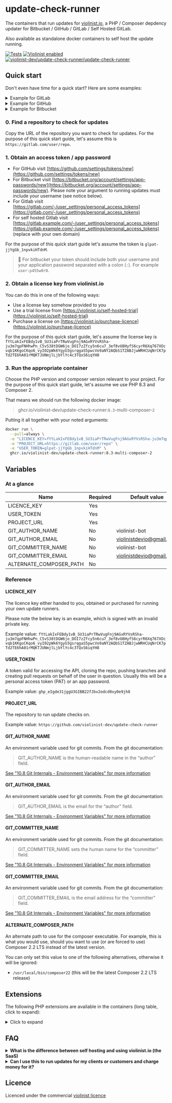 # update-check-runner

The containers that run updates for [violinist.io](https://violinist.io), a PHP / Composer depdency updater for Bitbucket / GitHub / GitLab / Self Hosted GitLab.

Also available as standalone docker containers to self host the update running.

[![Tests](https://github.com/violinist-dev/update-check-runner/actions/workflows/test.yml/badge.svg)](https://github.com/violinist-dev/update-check-runner/actions/workflows/test.yml)
[![Violinist enabled](https://img.shields.io/badge/violinist-enabled-brightgreen.svg)](https://violinist.io)
[![violinist-dev/update-check-runner/update-check-runner](https://img.shields.io/badge/dynamic/yaml?url=https%3A%2F%2Fraw.githubusercontent.com%2Feiriksm%2Fghcr-pulls%2Fmaster%2Fviolinist-dev-update-check-runner.yml&query=$.human&label=docker%20pulls)](https://github.com/violinist-dev/update-check-runner/pkgs/container/update-check-runner)

## Quick start

Don't even have time for a quick start? Here are some examples:

<details>
  <summary>Example for GitLab</summary>
  
```bash
docker run \
  --pull=always \
  -e "LICENCE_KEY=my_key" \
  -e "PROJECT_URL=https://gitlab.com/user/repo" \
  -e "USER_TOKEN=glpat-jjYgGb_1npvkiHTdnM" \
  ghcr.io/violinist-dev/update-check-runner:8.3-multi-composer-2
```
</details>

<details>
  <summary>Example for GitHub</summary>
  
```bash
docker run \
  --pull=always \
  -e "LICENCE_KEY=my_key" \
  -e "PROJECT_URL=https://github.com/user/repo" \
  -e "USER_TOKEN=ghp_jYgGb_1npvkiHTdnM" \
  ghcr.io/violinist-dev/update-check-runner:8.3-multi-composer-2
```
</details>

<details>
  <summary>Example for Bitbucket</summary>
  
```bash
docker run \
  --pull=always \
  -e "LICENCE_KEY=my_key" \
  -e "PROJECT_URL=https://bitbucket.org/org/project/repo" \
  -e "USER_TOKEN=myusername:app_p455w0rd" \
  ghcr.io/violinist-dev/update-check-runner:8.3-multi-composer-2
```
</details>

### 0. Find a repository to check for updates

Copy the URL of the repository you want to check for updates. For the purpose of this quick start guide, let's assume this is `https://gitlab.com/user/repo`.

### 1. Obtain an access token / app password

- For GitHub visit [https://github.com/settings/tokens/new](https://github.com/settings/tokens/new)
- For Bitbucket visit [https://bitbucket.org/account/settings/app-passwords/new](https://bitbucket.org/account/settings/app-passwords/new). Please note your argument to running updates must include your username (see notice below).
- For Gitlab visit [https://gitlab.com/-/user_settings/personal_access_tokens](https://gitlab.com/-/user_settings/personal_access_tokens)
- For self hosted Gitlab visit [https://gitlab.example.com/-/user_settings/personal_access_tokens](https://gitlab.example.com/-/user_settings/personal_access_tokens) (replace with your own domain)

For the purpose of this quick start guide let's assume the token is `glpat-jjYgGb_1npvkiHTdnM`.

> 🚨️ For bitbucket your token should include both your username and your application password separated with a colon (`:`). For example `user:p455w0r0`.

### 2. Obtain a license key from violinist.io

You can do this in one of the following ways:

- Use a license key somehow provided to you
- Use a trial license from [https://violinist.io/self-hosted-trial](https://violinist.io/self-hosted-trial)
- Purchase a license on [https://violinist.io/purchase-licence](https://violinist.io/purchase-licence)

For the purpose of this quick start guide, let's assume the license key is `fYtLakIxFEBdy1vB_SU3iaPrTRwVugFnj9AGxRYVsRSha-ju3m7qpFNHhwPn_C5vS38tDGW6jo_DOI7zZfcy5n6cu7_3ef8vU8HyfS6cyrR6Xq767XOcvqb1KKgoCKqo6_vyI02pWk6YgyU3gsrqgaS5pwcVo9aNY2AQbS1TZABJjwWRHCUqNrCK7pTd2TE6hA01rMQKTJUNmjlLjbYlYc4c3TQxS6iqYH8`

### 3. Run the appropriate container 

Choose the PHP version and composer version relevant to your project. For the purpose of this quick start guide, let's assume we use PHP 8.3 and Composer 2.

That means we should run the following docker image:

> ghcr.io/violinist-dev/update-check-runner:`8.3`-multi-composer-`2`

Putting it all together with your noted arguments:

```bash
docker run \
  --pull=always \
  -e "LICENCE_KEY=fYtLakIxFEBdy1vB_SU3iaPrTRwVugFnj9AGxRYVsRSha-ju3m7qpFNHhwPn_C5vS38tDGW6jo_DOI7zZfcy5n6cu7_3ef8vU8HyfS6cyrR6Xq767XOcvqb1KKgoCKqo6_vyI02pWk6YgyU3gsrqgaS5pwcVo9aNY2AQbS1TZABJjwWRHCUqNrCK7pTd2TE6hA01rMQKTJUNmjlLjbYlYc4c3TQxS6iqYH8" \
  -e "PROJECT_URL=https://gitlab.com/user/repo" \
  -e "USER_TOKEN=glpat-jjYgGb_1npvkiHTdnM" \
  ghcr.io/violinist-dev/update-check-runner:8.3-multi-composer-2
```

## Variables

### At a glance

| Name | Required | Default value |
| -- | -- | -- |
| LICENCE_KEY | Yes | |
| USER_TOKEN | Yes| |
| PROJECT_URL | Yes | |
| GIT_AUTHOR_NAME | No | violinist-bot |
| GIT_AUTHOR_EMAIL | No | violinistdevio@gmail.com |
| GIT_COMMITTER_NAME | No | violinist-bot |
| GIT_COMMITTER_EMAIL | No | violinistdevio@gmail.com |
| ALTERNATE_COMPOSER_PATH | No | |


### Reference

#### LICENCE_KEY 

The licence key either handed to you, obtained or purchased for running your own update runners.

Please note the below key is an example, which is signed with an invalid private key.

Example value: `fYtLakIxFEBdy1vB_SU3iaPrTRwVugFnj9AGxRYVsRSha-ju3m7qpFNHhwPn_C5vS38tDGW6jo_DOI7zZfcy5n6cu7_3ef8vU8HyfS6cyrR6Xq767XOcvqb1KKgoCKqo6_vyI02pWk6YgyU3gsrqgaS5pwcVo9aNY2AQbS1TZABJjwWRHCUqNrCK7pTd2TE6hA01rMQKTJUNmjlLjbYlYc4c3TQxS6iqYH8`

#### USER_TOKEN

A token valid for accessing the API, cloning the repo, pushing branches and creating pull requests on behalf of the user in question. Usually this will be a personal access token (PAT) or an app password.

Example value: `ghp_eIgde31jggU3GIBB22fJbv2odcd0xy0e9jh8`

#### PROJECT_URL

The repository to run update checks on.

Example value: `https://github.com/violinist-dev/update-check-runner`

#### GIT_AUTHOR_NAME

An environment variable used for git commits. From the git documentation:

> GIT_AUTHOR_NAME is the human-readable name in the “author” field.

[See "10.8 Git Internals - Environment Variables" for more information](https://git-scm.com/book/en/v2/Git-Internals-Environment-Variables)

#### GIT_AUTHOR_EMAIL

An environment variable used for git commits. From the git documentation:

> GIT_AUTHOR_EMAIL is the email for the “author” field.

[See "10.8 Git Internals - Environment Variables" for more information](https://git-scm.com/book/en/v2/Git-Internals-Environment-Variables)

#### GIT_COMMITTER_NAME

An environment variable used for git commits. From the git documentation:

> GIT_COMMITTER_NAME sets the human name for the “committer” field.

[See "10.8 Git Internals - Environment Variables" for more information](https://git-scm.com/book/en/v2/Git-Internals-Environment-Variables)

#### GIT_COMMITTER_EMAIL

An environment variable used for git commits. From the git documentation:

> GIT_COMMITTER_EMAIL is the email address for the “committer” field.

[See "10.8 Git Internals - Environment Variables" for more information](https://git-scm.com/book/en/v2/Git-Internals-Environment-Variables)

#### ALTERNATE_COMPOSER_PATH

An alternate path to use for the composer executable. For example, this is what you would use, should you want to use (or are forced to use) Composer 2.2 LTS instead of the latest version.

You can only set this value to one of the following alternatives, otherwise it will be ignored:

- `/usr/local/bin/composer22` (this will be the latest Composer 2.2 LTS release)

## Extensions

The following PHP extensions are available in the containers (long table, click to expand):

<details>
  <summary>Click to expand</summary>

  | Name | 7.3 | 7.4 | 8.0 | 8.1 | 8.2 | 8.3 | 8.4 |
| --- | --- | --- | --- | --- | --- | --- | --- |
| apcu | ✅ | ✅ | ✅ | ✅ | ✅ | ✅ | ✅ |
| bcmath | ✅ | ✅ | ✅ | ✅ | ✅ | ✅ | ✅ |
| bz2 | ✅ | ✅ | ✅ | ✅ | ✅ | ✅ | ✅ |
| calendar | ✅ | ✅ | ✅ | ✅ | ✅ | ✅ | ✅ |
| Core | ✅ | ✅ | ✅ | ✅ | ✅ | ✅ | ✅ |
| ctype | ✅ | ✅ | ✅ | ✅ | ✅ | ✅ | ✅ |
| curl | ✅ | ✅ | ✅ | ✅ | ✅ | ✅ | ✅ |
| date | ✅ | ✅ | ✅ | ✅ | ✅ | ✅ | ✅ |
| decimal | ✅ | ✅ | ✅ | ✅ | ✅ | ✅ | ✅ |
| dom | ✅ | ✅ | ✅ | ✅ | ✅ | ✅ | ✅ |
| exif | ✅ | ✅ | ✅ | ✅ | ✅ | ✅ | ✅ |
| fileinfo | ✅ | ✅ | ✅ | ✅ | ✅ | ✅ | ✅ |
| filter | ✅ | ✅ | ✅ | ✅ | ✅ | ✅ | ✅ |
| ftp | ✅ | ✅ | ✅ | ✅ | ✅ | ✅ | ✅ |
| gd | ✅ | ✅ | ✅ | ✅ | ✅ | ✅ | ✅ |
| gmp | ✅ | ✅ | ✅ | ✅ | ✅ | ✅ | ✅ |
| hash | ✅ | ✅ | ✅ | ✅ | ✅ | ✅ | ✅ |
| iconv | ✅ | ✅ | ✅ | ✅ | ✅ | ✅ | ✅ |
| imagick | ✅ | ✅ | ✅ | ✅ | ✅ | ✅ | ❌ |
| imap | ✅ | ✅ | ✅ | ✅ | ✅ | ✅ | ✅ |
| intl | ✅ | ✅ | ✅ | ✅ | ✅ | ✅ | ✅ |
| json | ✅ | ✅ | ✅ | ✅ | ✅ | ✅ | ✅ |
| ldap | ✅ | ✅ | ✅ | ✅ | ✅ | ✅ | ✅ |
| libxml | ✅ | ✅ | ✅ | ✅ | ✅ | ✅ | ✅ |
| mailparse | ✅ | ✅ | ✅ | ✅ | ✅ | ✅ | ✅ |
| mbstring | ✅ | ✅ | ✅ | ✅ | ✅ | ✅ | ✅ |
| memcached | ✅ | ✅ | ✅ | ✅ | ✅ | ✅ | ✅ |
| mongodb | ✅ | ✅ | ✅ | ✅ | ✅ | ✅ | ✅ |
| msgpack | ✅ | ✅ | ✅ | ✅ | ✅ | ✅ | ✅ |
| mysqli | ✅ | ✅ | ✅ | ✅ | ✅ | ✅ | ✅ |
| mysqlnd | ✅ | ✅ | ✅ | ✅ | ✅ | ✅ | ✅ |
| OAuth | ✅ | ✅ | ✅ | ✅ | ✅ | ✅ | ✅ |
| openssl | ✅ | ✅ | ✅ | ✅ | ✅ | ✅ | ✅ |
| pcntl | ✅ | ✅ | ✅ | ✅ | ✅ | ✅ | ✅ |
| pcre | ✅ | ✅ | ✅ | ✅ | ✅ | ✅ | ✅ |
| PDO | ✅ | ✅ | ✅ | ✅ | ✅ | ✅ | ✅ |
| pdo_mysql | ✅ | ✅ | ✅ | ✅ | ✅ | ✅ | ✅ |
| pdo_pgsql | ✅ | ✅ | ✅ | ✅ | ✅ | ✅ | ✅ |
| pdo_sqlite | ✅ | ✅ | ✅ | ✅ | ✅ | ✅ | ✅ |
| pdo_sqlsrv | ✅ | ✅ | ✅ | ✅ | ✅ | ✅ | ✅ |
| Phar | ✅ | ✅ | ✅ | ✅ | ✅ | ✅ | ✅ |
| posix | ✅ | ✅ | ✅ | ✅ | ✅ | ✅ | ✅ |
| random | ❌ | ❌ | ❌ | ❌ | ✅ | ✅ | ✅ |
| rdkafka | ✅ | ✅ | ✅ | ✅ | ✅ | ✅ | ✅ |
| readline | ✅ | ✅ | ✅ | ✅ | ✅ | ✅ | ✅ |
| redis | ✅ | ✅ | ✅ | ✅ | ✅ | ✅ | ✅ |
| Reflection | ✅ | ✅ | ✅ | ✅ | ✅ | ✅ | ✅ |
| session | ✅ | ✅ | ✅ | ✅ | ✅ | ✅ | ✅ |
| SimpleXML | ✅ | ✅ | ✅ | ✅ | ✅ | ✅ | ✅ |
| soap | ✅ | ✅ | ✅ | ✅ | ✅ | ✅ | ✅ |
| sockets | ✅ | ✅ | ✅ | ✅ | ✅ | ✅ | ✅ |
| sodium | ✅ | ✅ | ✅ | ✅ | ✅ | ✅ | ✅ |
| SPL | ✅ | ✅ | ✅ | ✅ | ✅ | ✅ | ✅ |
| sqlite3 | ✅ | ✅ | ✅ | ✅ | ✅ | ✅ | ✅ |
| sqlsrv | ✅ | ✅ | ✅ | ✅ | ✅ | ✅ | ✅ |
| standard | ✅ | ✅ | ✅ | ✅ | ✅ | ✅ | ✅ |
| tokenizer | ✅ | ✅ | ✅ | ✅ | ✅ | ✅ | ✅ |
| uuid | ✅ | ✅ | ✅ | ✅ | ✅ | ✅ | ✅ |
| xml | ✅ | ✅ | ✅ | ✅ | ✅ | ✅ | ✅ |
| xmlreader | ✅ | ✅ | ✅ | ✅ | ✅ | ✅ | ✅ |
| xmlrpc | ✅ | ✅ | ✅ | ❌ | ❌ | ❌ | ❌ |
| xmlwriter | ✅ | ✅ | ✅ | ✅ | ✅ | ✅ | ✅ |
| xsl | ✅ | ✅ | ✅ | ✅ | ✅ | ✅ | ✅ |
| yaml | ✅ | ✅ | ✅ | ✅ | ✅ | ✅ | ✅ |
| Zend OPcache | ✅ | ✅ | ✅ | ✅ | ✅ | ✅ | ✅ |
| zip | ✅ | ✅ | ✅ | ✅ | ✅ | ✅ | ✅ |
| zlib | ✅ | ✅ | ✅ | ✅ | ✅ | ✅ | ✅ |


</details>

## FAQ

<details>
  <summary><strong>What is the difference between self hosting and using violinist.io (the SaaS)</strong></summary>

  In practice, all the automation, convenience, logging and persistance you would have to need.
  
  - No formatting, storing or analysis of logs. You would have to implement this yourself if needed.
  - No notifications (email or slack)
  - No automatic discovery of PHP version. When your project upgrade to a new version, you must also change the PHP version of the update container
  - No private keys per project or per organization
</details>

<details>
  <summary><strong>Can I use this to run updates for my clients or customers and charge money for it?</strong></summary>

  Yes. There are no restrictions on what you use the licence key for, and if you use it for commercial purposes or something else.

  You are not allowed to provide the same service as violinist.io (sell licences to this software, or provide a SaaS based on this software). But please go ahead and purchase a licence and charge your customers multiples of that to provide the service you purchased.

  Otherwise, we refer to the licence of this repo: [https://github.com/violinist-dev/update-check-runner/blob/main/LICENSE](https://github.com/violinist-dev/update-check-runner/blob/main/LICENSE)
</details>

## Licence

Licenced under the commercial [violinist licence](https://github.com/violinist-dev/update-check-runner/blob/main/LICENSE)
